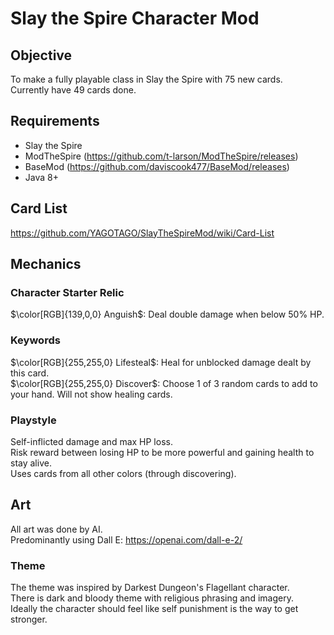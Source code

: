 # Slay the Spire Character Mod

## Objective
To make a fully playable class in Slay the Spire with 75 new cards. <br />
Currently have 49 cards done.

## Requirements
* Slay the Spire
* ModTheSpire (https://github.com/t-larson/ModTheSpire/releases)
* BaseMod (https://github.com/daviscook477/BaseMod/releases)
* Java 8+

## Card List
https://github.com/YAGOTAGO/SlayTheSpireMod/wiki/Card-List

## Mechanics

### Character Starter Relic
$\color[RGB]{139,0,0} Anguish$: Deal double damage when below 50% HP. <br />

### Keywords
$\color[RGB]{255,255,0} Lifesteal$: Heal for unblocked damage dealt by this card. <br />
$\color[RGB]{255,255,0} Discover$: Choose 1 of 3 random cards to add to your hand. Will not show healing cards. <br />

### Playstyle
Self-inflicted damage and max HP loss. <br />
Risk reward between losing HP to be more powerful and gaining health to stay alive. <br />
Uses cards from all other colors (through discovering).


## Art
All art was done by AI. <br />
Predominantly using Dall E: https://openai.com/dall-e-2/
### Theme
The theme was inspired by Darkest Dungeon's Flagellant character. <br /> 
There is dark and bloody theme with religious phrasing and imagery. <br />
Ideally the character should feel like self punishment is the way to get stronger.

